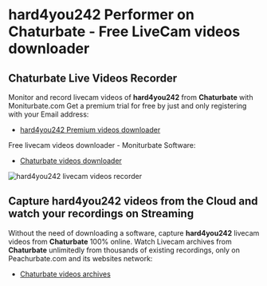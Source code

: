 # hard4you242 Performer on Chaturbate - Free LiveCam videos downloader

## Chaturbate Live Videos Recorder

Monitor and record livecam videos of **hard4you242** from **Chaturbate** with Moniturbate.com
Get a premium trial for free by just and only registering with your Email address:
* [hard4you242 Premium videos downloader](https://moniturbate.com/request-demo-licence-key.html)

Free livecam videos downloader - Moniturbate Software:
* [Chaturbate videos downloader](https://moniturbate.com/moniturbate-download-software.html)

![hard4you242 livecam videos recorder](https://peachurnet.com/templates/moniturbate-software.png)


## Capture hard4you242 videos from the Cloud and watch your recordings on Streaming

Without the need of downloading a software, capture **hard4you242** livecam videos from **Chaturbate** 100% online.
Watch Livecam archives from **Chaturbate** unlimitedly from thousands of existing recordings, only on Peachurbate.com and its websites network:
* [Chaturbate videos archives](https://peachurnet.com/)